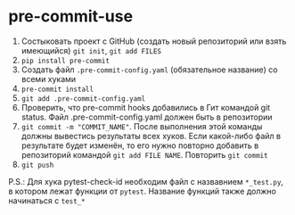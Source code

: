 # pre-commit-use

1) Состыковать проект с GitHub (создать новый репозиторий или взять имеющийся)
	`git init`, `git add FILES`
2) `pip install pre-commit`
3) Создать файл `.pre-commit-config.yaml` (обязательное название) со всеми хуками
4) `pre-commit install`
5) `git add .pre-commit-config.yaml`
6) Проверить, что pre-commit hooks добавились в Гит командой git status. Файл .pre-commit-config.yaml должен быть в репозитории
7) `git commit -m "COMMIT_NAME"`. После выполнения этой команды должны вывестись результаты всех хуков. Если какой-либо файл в результате будет изменён, то его нужно повторно добавить в репозиторий командой `git add FILE NAME`. Повторить `git commit`
8) `git push`

P.S.: Для хука pytest-check-id необходим файл с назвавнием `*_test.py`, в котором лежат функции от `pytest`. Название функций также должно начинаться с `test_*`
 
